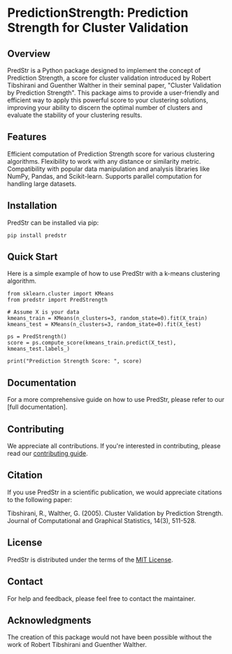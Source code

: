 # PredictionStrength: Prediction Strength for Cluster Validation
## Overview
PredStr is a Python package designed to implement the concept of Prediction Strength, a score for cluster validation introduced by Robert Tibshirani and Guenther Walther in their seminal paper, "Cluster Validation by Prediction Strength". This package aims to provide a user-friendly and efficient way to apply this powerful score to your clustering solutions, improving your ability to discern the optimal number of clusters and evaluate the stability of your clustering results.

## Features
Efficient computation of Prediction Strength score for various clustering algorithms.
Flexibility to work with any distance or similarity metric.
Compatibility with popular data manipulation and analysis libraries like NumPy, Pandas, and Scikit-learn.
Supports parallel computation for handling large datasets.

## Installation
PredStr can be installed via pip:

`pip install predstr`

## Quick Start
Here is a simple example of how to use PredStr with a k-means clustering algorithm.

```
from sklearn.cluster import KMeans
from predstr import PredStrength

# Assume X is your data
kmeans_train = KMeans(n_clusters=3, random_state=0).fit(X_train)
kmeans_test = KMeans(n_clusters=3, random_state=0).fit(X_test)

ps = PredStrength()
score = ps.compute_score(kmeans_train.predict(X_test), kmeans_test.labels_)

print("Prediction Strength Score: ", score)
```
## Documentation
For a more comprehensive guide on how to use PredStr, please refer to our [full documentation].

## Contributing
We appreciate all contributions. If you're interested in contributing, please read our [contributing guide](./CONTRIBUTING).

## Citation
If you use PredStr in a scientific publication, we would appreciate citations to the following paper:

Tibshirani, R., Walther, G. (2005). Cluster Validation by Prediction Strength. Journal of Computational and Graphical Statistics, 14(3), 511-528.

## License
PredStr is distributed under the terms of the [MIT License](./LICENSE).

## Contact
For help and feedback, please feel free to contact the maintainer.

## Acknowledgments
The creation of this package would not have been possible without the work of Robert Tibshirani and Guenther Walther.
